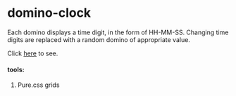 # domino-clock

Each domino displays a time digit, in the form of HH-MM-SS. Changing time digits are replaced with a random domino of appropriate value.

Click [here](http://domino-clock.jackrzhang.com) to see.

#### tools:
1. Pure.css grids




